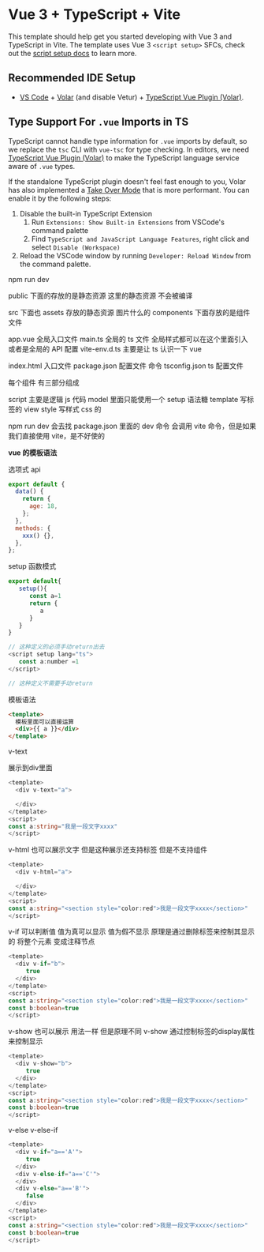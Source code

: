 # Vue 3 + TypeScript + Vite

This template should help get you started developing with Vue 3 and TypeScript in Vite. The template uses Vue 3 `<script setup>` SFCs, check out the [script setup docs](https://v3.vuejs.org/api/sfc-script-setup.html#sfc-script-setup) to learn more.

## Recommended IDE Setup

- [VS Code](https://code.visualstudio.com/) + [Volar](https://marketplace.visualstudio.com/items?itemName=Vue.volar) (and disable Vetur) + [TypeScript Vue Plugin (Volar)](https://marketplace.visualstudio.com/items?itemName=Vue.vscode-typescript-vue-plugin).

## Type Support For `.vue` Imports in TS

TypeScript cannot handle type information for `.vue` imports by default, so we replace the `tsc` CLI with `vue-tsc` for type checking. In editors, we need [TypeScript Vue Plugin (Volar)](https://marketplace.visualstudio.com/items?itemName=Vue.vscode-typescript-vue-plugin) to make the TypeScript language service aware of `.vue` types.

If the standalone TypeScript plugin doesn't feel fast enough to you, Volar has also implemented a [Take Over Mode](https://github.com/johnsoncodehk/volar/discussions/471#discussioncomment-1361669) that is more performant. You can enable it by the following steps:

1. Disable the built-in TypeScript Extension
   1. Run `Extensions: Show Built-in Extensions` from VSCode's command palette
   2. Find `TypeScript and JavaScript Language Features`, right click and select `Disable (Workspace)`
2. Reload the VSCode window by running `Developer: Reload Window` from the command palette.

npm run dev

public 下面的存放的是静态资源
这里的静态资源 不会被编译

src 下面也 assets 存放的静态资源 图片什么的
components 下面存放的是组件文件

app.vue 全局入口文件
main.ts 全局的 ts 文件 全局样式都可以在这个里面引入 或者是全局的 API 配置
vite-env.d.ts 主要是让 ts 认识一下 vue

index.html 入口文件
package.json 配置文件 命令
tsconfig.json ts 配置文件

每个组件 有三部分组成

script 主要是逻辑 js 代码 model 里面只能使用一个 setup 语法糖
template 写标签的 view
style 写样式 css 的

npm run dev 会去找 package.json 里面的 dev 命令
会调用 vite 命令，但是如果我们直接使用 vite，是不好使的

**vue 的模板语法**

选项式 api

```javascript
export default {
  data() {
    return {
      age: 18,
    };
  },
  methods: {
    xxx() {},
  },
};
```

setup 函数模式

```javascript
export default{
   setup(){
      const a=1
      return {
         a
      }
   }
}

// 这种定义的必须手动return出去
<script setup lang="ts">
   const a:number =1
</script>

// 这种定义不需要手动return
```

模板语法

```html
<template>
  模板里面可以直接运算
  <div>{{ a }}</div>
</template>
```

v-text

展示到div里面
```typescript
<template>
  <div v-text="a">

  </div>
</template>
<script>
const a:string="我是一段文字xxxx"
</script>
```

v-html 也可以展示文字 但是这种展示还支持标签
但是不支持组件
```typescript
<template>
  <div v-html="a">

  </div>
</template>
<script>
const a:string="<section style="color:red">我是一段文字xxxx</section>"
</script>
```

v-if 可以判断值 值为真可以显示
值为假不显示 原理是通过删除标签来控制其显示的
将整个元素 变成注释节点
```typescript
<template>
  <div v-if="b">
     true
  </div>
</template>
<script>
const a:string="<section style="color:red">我是一段文字xxxx</section>"
const b:boolean=true
</script>
```

v-show 也可以展示 用法一样
但是原理不同 v-show 通过控制标签的display属性来控制显示

```typescript
<template>
  <div v-show="b">
     true
  </div>
</template>
<script>
const a:string="<section style="color:red">我是一段文字xxxx</section>"
const b:boolean=true
</script>
```

v-else v-else-if

```typescript
<template>
  <div v-if="a=='A'">
     true
  </div>
  <div v-else-if="a=='C'">
  </div>
  <div v-else="a=='B'">
     false
  </div>
</template>
<script>
const a:string="<section style="color:red">我是一段文字xxxx</section>"
const b:boolean=true
</script>
```
